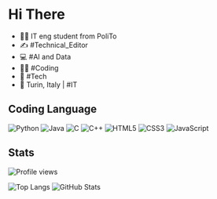 # Hi There

- 👨‍🎓 IT eng student from PoliTo
- ✍️ #Technical_Editor
- 💻 #AI and Data
- 👨‍💻 #Coding
- 📱 #Tech
- 🍕 Turin, Italy | #IT

## Coding Language
![Python](https://img.shields.io/badge/Python-3776AB?style=for-the-badge&logo=python&logoColor=white)
![Java](https://img.shields.io/badge/Java-007396?style=for-the-badge&logo=java&logoColor=white)
![C](https://img.shields.io/badge/C-A8B9CC?style=for-the-badge&logo=c&logoColor=white)
![C++](https://img.shields.io/badge/C%2B%2B-00599C?style=for-the-badge&logo=c%2B%2B&logoColor=white)
![HTML5](https://img.shields.io/badge/HTML5-E34F26?style=for-the-badge&logo=html5&logoColor=white)
![CSS3](https://img.shields.io/badge/CSS3-1572B6?style=for-the-badge&logo=css3&logoColor=white)
![JavaScript](https://img.shields.io/badge/JavaScript-F7DF1E?style=for-the-badge&logo=javascript&logoColor=black)


## Stats

![Profile views](https://komarev.com/ghpvc/?username=Blackhand01&style=flat-square&color=blue)

![Top Langs](https://github-readme-stats.vercel.app/api/top-langs/?username=Blackhand01&layout=compact&theme=dark&hide_border=true)
![GitHub Stats](https://github-readme-stats.vercel.app/api?username=Blackhand01&show_icons=true&theme=dark&hide_border=true&count_private=true)
